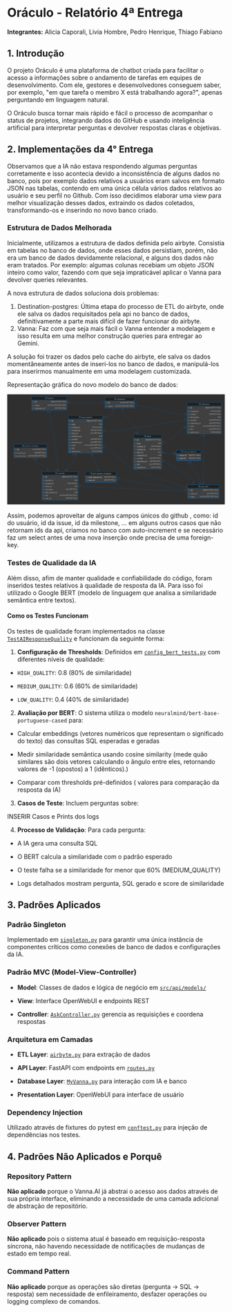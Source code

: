 # Oráculo - Relatório 4ª Entrega

  

**Integrantes:** Alicia Caporali, Livia Hombre, Pedro Henrique, Thiago Fabiano

  

## 1. Introdução

O projeto Oráculo é uma plataforma de chatbot criada para facilitar o acesso a informações sobre o andamento de tarefas em equipes de desenvolvimento. Com ele, gestores e desenvolvedores conseguem saber, por exemplo, "em que tarefa o membro X está trabalhando agora?", apenas perguntando em linguagem natural.

  

O Oráculo busca tornar mais rápido e fácil o processo de acompanhar o status de projetos, integrando dados do GitHub e usando inteligência artificial para interpretar perguntas e devolver respostas claras e objetivas.

  

## 2. Implementações da 4° Entrega

  

Observamos que a IA não estava respondendo algumas perguntas corretamente e isso acontecia devido a inconsistência de alguns dados no banco, pois por exemplo dados relativos a usuários eram salvos em formato JSON nas tabelas, contendo em uma única célula vários dados relativos ao usuário e seu perfil no Github. Com isso decidimos elaborar uma view para melhor visualização desses dados, extraindo os dados coletados, transformando-os e inserindo no novo banco criado.

  

### Estrutura de Dados Melhorada

Inicialmente, utilizamos a estrutura de dados definida pelo airbyte. Consistia em tabelas no banco de dados, onde esses dados persistiam, porém, não era um banco de dados devidamente relacional, e alguns dos dados não eram tratados. Por exemplo: algumas colunas recebiam um objeto JSON  inteiro como valor, fazendo com que seja impraticável aplicar o Vanna para devolver queries relevantes.

A nova estrutura de dados soluciona dois problemas:
1. Destination-postgres: Última etapa do processo de ETL do airbyte, onde ele salva os dados requisitados pela api no banco de dados, definitivamente a parte mais difícil de fazer funcionar do airbyte.
2. Vanna: Faz com que seja mais fácil o Vanna entender a modelagem e isso resulta em uma melhor construção queries para entregar ao Gemini.
    
A solução foi trazer os dados pelo cache do airbyte, ele salva os dados momentâneamente antes de inseri-los no banco de dados, e manipulá-los para inserirmos manualmente em uma modelagem customizada.

Representação gráfica do novo modelo do banco de dados:

![Modelagem do Banco de Dados](./modelagem2.jpg)

Assim, podemos aproveitar de alguns campos únicos do github , como: id do usuário, id da issue, id da milestone, ... em alguns outros casos que não retornam ids da api, criamos no banco com auto-increment e se necessário faz um select antes de uma nova inserção onde precisa de uma foreign-key.




### Testes de Qualidade da IA

  

Além disso, afim de manter qualidade e confiabilidade do código, foram inseridos testes relativos à qualidade de resposta da IA. Para isso foi utilizado o Google BERT (modelo de linguagem que analisa a similaridade semântica entre textos).

  

#### Como os Testes Funcionam

  

Os testes de qualidade foram implementados na classe [`TestAIResponseQuality`](tests/unit/test_ai_response.py) e funcionam da seguinte forma:

  

1.  **Configuração de Thresholds**: Definidos em [`config_bert_tests.py`](tests/config_bert_tests.py) com diferentes níveis de qualidade:

-  `HIGH_QUALITY`: 0.8 (80% de similaridade)

-  `MEDIUM_QUALITY`: 0.6 (60% de similaridade)

-  `LOW_QUALITY`: 0.4 (40% de similaridade)

  

2.  **Avaliação por BERT**: O sistema utiliza o modelo `neuralmind/bert-base-portuguese-cased` para:

- Calcular embeddings (vetores numéricos que representam o significado do texto) das consultas SQL esperadas e geradas

- Medir similaridade semântica usando cosine similarity (mede quão similares são dois vetores calculando o ângulo entre eles, retornando valores de -1 (opostos) a 1 (idênticos).)

- Comparar com thresholds pré-definidos ( valores para comparação da resposta da IA)

  

3.  **Casos de Teste**: Incluem perguntas sobre:

INSERIR Casos e Prints dos logs

  

4.  **Processo de Validação**: Para cada pergunta:

- A IA gera uma consulta SQL

- O BERT calcula a similaridade com o padrão esperado

- O teste falha se a similaridade for menor que 60% (MEDIUM_QUALITY)

- Logs detalhados mostram pergunta, SQL gerado e score de similaridade

  

## 3. Padrões Aplicados

  

### Padrão Singleton

Implementado em [`singleton.py`](src/assets/pattern/singleton.py) para garantir uma única instância de componentes críticos como conexões de banco de dados e configurações da IA.

  

### Padrão MVC (Model-View-Controller)

-  **Model**: Classes de dados e lógica de negócio em [`src/api/models/`](src/api/models/)

-  **View**: Interface OpenWebUI e endpoints REST

-  **Controller**: [`AskController.py`](src/api/controller/AskController.py) gerencia as requisições e coordena respostas

  

### Arquitetura em Camadas

-  **ETL Layer**: [`airbyte.py`](src/etl/airbyte.py) para extração de dados

-  **API Layer**: FastAPI com endpoints em [`routes.py`](src/api/endpoints/routes.py)

-  **Database Layer**: [`MyVanna.py`](src/api/database/MyVanna.py) para interação com IA e banco

-  **Presentation Layer**: OpenWebUI para interface de usuário

  

### Dependency Injection

Utilizado através de fixtures do pytest em [`conftest.py`](tests/conftest.py) para injeção de dependências nos testes.


## 4. Padrões Não Aplicados e Porquê

  

### Repository Pattern

**Não aplicado** porque o Vanna.AI já abstrai o acesso aos dados através de sua própria interface, eliminando a necessidade de uma camada adicional de abstração de repositório.


### Observer Pattern

**Não aplicado** pois o sistema atual é baseado em requisição-resposta síncrona, não havendo necessidade de notificações de mudanças de estado em tempo real.

### Command Pattern

**Não aplicado** porque as operações são diretas (pergunta → SQL → resposta) sem necessidade de enfileiramento, desfazer operações ou logging complexo de comandos.



